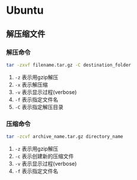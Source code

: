 # Ubuntu

## 解压缩文件

### 解压命令

```sh
tar -zxvf filename.tar.gz -C destination_folder
```

1. `-z` 表示用gzip解压
2. `-x` 表示解压缩
3. `-v` 表示显示过程(verbose)
4. `-f` 表示指定文件名
5. `-C` 表示指定解压目录

### 压缩命令

```sh
tar -zcvf archive_name.tar.gz directory_name
```

1. `-z` 表示用gzip解压
2. `-c` 表示创建新的压缩文件
3. `-v` 表示显示过程(verbose)
4. `-f` 表示指定文件名
